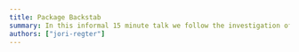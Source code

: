 ```yaml
---
title: Package Backstab
summary: In this informal 15 minute talk we follow the investigation of a cachebusting issue in IFFR that ends up being a nasty bug in Next.js.
authors: ["jori-regter"]
---
```


